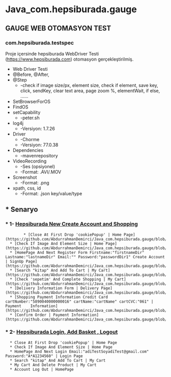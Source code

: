 # Java_com.hepsiburada.gauge


## GAUGE WEB OTOMASYON TEST


### com.hepsiburada.testspec


Proje içersinde hepsiburada WebDriver Testi (https://www.hepsiburada.com) otomasyon gerçekleştirilmiş.


* Web Driver Testi
* @Before, @After,   
* @Step
   * -check if image size/px, element size, check if element, save key, click, sendKey, clear text area, page zoom %, elementWait, if else, ......
* SetBrowserForOS
* FindOS
* setCapability 
   * -peter.sh
* log4j 
   * -Versiyon: 1.7.26
* Driver 
   * -Chorme 
   * -Versiyon: 77.0.38
* Dependencies
   * -mavenrepository
* VideoRecording 
   * -Ses (opsiyonel) 
   * -Format: .AVI/.MOV
* Screenshot 
   * -Format: .png
* xpath, css, id 
   * -Format: .json key/value/type



## * Senaryo
###   * 1- [Hepsiburada New Create Account and Shopping](https://github.com/AbdurrahmanDemirci/Java_com.hepsiburada.gauge/blob/master/specs/example.spec)
            * [Close At First Drop 'cookiePopup' | Home Page](https://github.com/AbdurrahmanDemirci/Java_com.hepsiburada.gauge/blob/master/specs/concepts/example.cpt)
      * [Check If Image And Element Size | Home Page](https://github.com/AbdurrahmanDemirci/Java_com.hepsiburada.gauge/blob/master/specs/concepts/example.cpt)
      * [HomePage And Next Register Form Firstname:"firstnameDir" Lastname:"lastnameDir" Email:"" Password:"passwordDir1" Create Account | SignUp Page](https://github.com/AbdurrahmanDemirci/Java_com.hepsiburada.gauge/blob/master/specs/concepts/example.cpt)
      * [Search "kitap" And Add To Cart | My Cart](https://github.com/AbdurrahmanDemirci/Java_com.hepsiburada.gauge/blob/master/specs/concepts/example.cpt)
      * [Check 'sepetim' And Complete Shopping | My Cart](https://github.com/AbdurrahmanDemirci/Java_com.hepsiburada.gauge/blob/master/specs/concepts/example.cpt)
      * [Delivery Information Form | Delivery Page](https://github.com/AbdurrahmanDemirci/Java_com.hepsiburada.gauge/blob/master/specs/concepts/example.cpt)
      * [Shopping Payment Information Credit Card cartNumber:"5890040000000016" cartName:"cartName" cartCVC:"061" | Payment    Information](https://github.com/AbdurrahmanDemirci/Java_com.hepsiburada.gauge/blob/master/specs/concepts/example.cpt)
      * [Confirm Order | Payment Information](https://github.com/AbdurrahmanDemirci/Java_com.hepsiburada.gauge/blob/master/specs/concepts/example.cpt)
###   * 2- [Hepsiburada Login, Add Basket , Logout](https://github.com/AbdurrahmanDemirci/Java_com.hepsiburada.gauge/blob/master/specs/example.spec)
      * Close At First Drop 'cookiePopup' | Home Page
      * Check If Image And Element Size | Home Page
      * HomePage And Next Login Email:"adiTestSoyadiTest@gmail.com" Password:"A*A1234560" | Login Page
      * Search "kitap" And Add To Cart | My Cart
      * My Cart And Delete Product | My Cart
      * Account Log Out | HomePage
